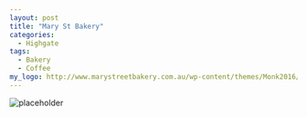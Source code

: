 ```yaml
---
layout: post
title: "Mary St Bakery"
categories:
  - Highgate
tags:
  - Bakery
  - Coffee
my_logo: http://www.marystreetbakery.com.au/wp-content/themes/Monk2016/images/logo.png
---
```


![placeholder](http://www.marystreetbakery.com.au/wp-content/themes/Monk2016/images/logo.png "Large example image")